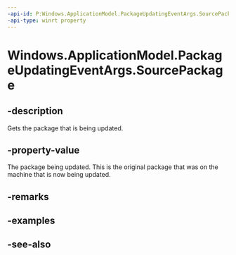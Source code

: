 ----api-id: P:Windows.ApplicationModel.PackageUpdatingEventArgs.SourcePackage
-api-type: winrt property
---<!-- Property syntaxpublic Windows.ApplicationModel.Package SourcePackage { get; }--># Windows.ApplicationModel.PackageUpdatingEventArgs.SourcePackage## -descriptionGets the package that is being updated.## -property-valueThe package being updated. This is the original package that was on the machine that is now being updated.## -remarks## -examples## -see-also